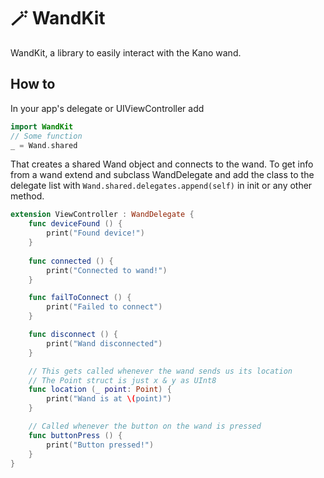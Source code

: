 # 🪄  WandKit
WandKit, a library to easily interact with the Kano wand.
## How to
In your app's delegate or UIViewController add
```swift
import WandKit
// Some function
_ = Wand.shared
```
That creates a shared Wand object and connects to the wand.
To get info from a wand extend and subclass WandDelegate and add the class to the delegate list with `Wand.shared.delegates.append(self)` in init or any other method.
```swift
extension ViewController : WandDelegate {
    func deviceFound () {
        print("Found device!")
    }
    
    func connected () {
        print("Connected to wand!")
    }

    func failToConnect () {
        print("Failed to connect")
    }

    func disconnect () {
        print("Wand disconnected")
    }

    // This gets called whenever the wand sends us its location
    // The Point struct is just x & y as UInt8
    func location (_ point: Point) {
        print("Wand is at \(point)")
    }

    // Called whenever the button on the wand is pressed
    func buttonPress () {
        print("Button pressed!")
    }
}
```
